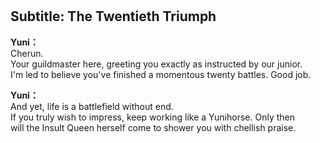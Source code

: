 # 

  
## Subtitle: The Twentieth Triumph
  
**Yuni：**  
Cherun.  
Your guildmaster here, greeting you exactly as instructed by our junior.  
I'm led to believe you've finished a momentous twenty battles. Good job.  
  
**Yuni：**  
And yet, life is a battlefield without end.  
If you truly wish to impress, keep working like a Yunihorse. Only then  
will the Insult Queen herself come to shower you with chellish praise.  
